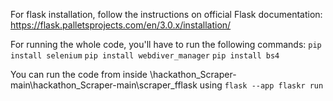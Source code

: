 
For flask installation, follow the instructions on official Flask documentation: https://flask.palletsprojects.com/en/3.0.x/installation/

For running the whole code, you'll have to run the following commands:
`pip install selenium`
`pip install webdiver_manager`
`pip install bs4`

You can run the code from inside \hackathon_Scraper-main\hackathon_Scraper-main\scraper_fflask using `flask --app flaskr run`
